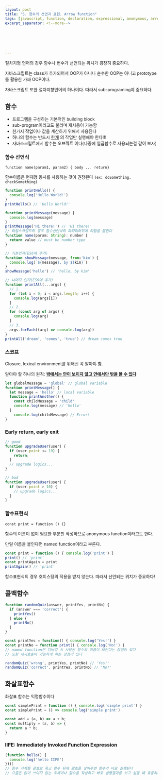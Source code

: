 ```yaml
---
layout: post
title: "5. 함수의 선언과 표현, Arrow function"
tags: [javascript, function, declaration, expressional, anonymous, arrow]
excerpt_separator: <!--more-->






---
```


절차지형 언어의 경우 함수나 변수가 선언되는 위치가 굉장히 중요하다.

자바스크립트는 class가 추가되어서 OOP가 아니나 순수한 OOP는 아니고 prototype를 활용한 가짜 OOP이다.

자바스크립트 또한 절차지향언어의 하나이다. 따라서 sub-programing이 중요하다.

<!--more-->

## 함수

* 프로그램을 구성하는 기본적인 building block
* sub-program이라고도 불리며 재사용이 가능함
* 한가지 작업이나 값을 계산하기 위해서 사용된다
* 하나의 함수는 반드시 <u>한개</u> 의 작업만 실행해야 한다!!! 
* 자바스크립트에서 함수는 오브젝트 이다(나중에 일급함수로 사용되는걸 같이 보자)

### 함수 선언식

`function name(param1, param2) { body ... return}`

함수이름은 현재형 동사를 사용하는 것이 권장된다 `(ex: doSomething, checkSomething)`

```javascript
function printHello() {
  console.log('Hello World!')
}
printHello() // 'Hello World!'

function printMessage(message) {
  console.log(message)
}
printMessage('Hi there!') // 'Hi there!'
// 타입스크립트의 경우 함수선언식의 파라미터뒤에 타입을 붙인다
function name(param: String): number {
  return value // must be number type
}

// 기본인자(ES6에 추가)
function showMessage(message, from='kim') {
  console.log(`${message}, by ${kim}`)
}
showMessage('hello') // 'hello, by kim'

// 나머지 인자(ES6에 추가)
function printAll(...args) {
  // 1.
  for (let i = 0; i < args.length; i++) {
    console.log(args[i])
  }
  // 2.
  for (const arg of args) {
    console.log(arg)
  }
  // 3.
  args.forEach((arg) => console.log(arg))
}
printAll('dream', 'comes', 'true') // dream comes true
```



### 스코프

Closure, lexical environment를 위해선 꼭 알아야 함.

알아야 할 하나의 원칙: <u>**밖에서는 안이 보이지 않고 안에서만 밖을 볼 수 있다**</u>

```javascript
let globalMessage = 'global' // global variable
function printMessage() {
  let message = 'hello' // local variable
  function printAnother() {
    const childMessage = 'child'
    console.log(message) // 'hello'
  }
	console.log(childMessage) // Error!
}
```



### Early return, early exit

```javascript
// good
function upgradeUser(user) {
  if (user.point <= 10) {
    return;
  }
  // upgrade logics...
}

// bad
function upgradeUser(user) {
  if (user.point > 10) {
    // upgrade logics...
  }
}
```



### 함수표현식

`const print = function () {}`

함수의 이름이 없이 필요한 부분만 작성하므로 anonymous function이라고도 한다.

만일 이름을 붙인다면 named function이라고 부른다.

```javascript
const print = function () { console.log('print') }
print() // 'print'
const printAgain = print
printAgain() // 'print'
```

함수표현식의 경우 호이스팅의 적용을 받지 않는다. 따라서 선언되는 위치가 중요하다!



## 콜백함수

```javascript
function randomQuiz(answer, printYes, printNo) {
  if (answer === 'correct') {
    printYes()
  } else {
    printNo()
  }
}

const printYes = function() { console.log('Yes!') }
const printNo = function print() { console.log('No!') }
// named function은 디버깅 시 사용된 함수의 이름이 보인다는 장점이 있다
// 또한 재귀호출이 가능하게 하는 장점이 있다

randomQuiz('wrong', printYes, printNo) // 'Yes!'
randomQuiz('correct', printYes, printNo) // 'No!'
```



## 화살표함수

화살표 함수는 익명함수이다

```javascript
const simplePrint = function () { console.log('simple print') }
const simplePrint = () => console.log('simple print')

const add = (a, b) => a + b;
const multiply = (a, b) => {
  return a * b;
}
```



### IIFE: Immediately Invoked Function Expression

```javascript
(function hello() {
  console.log('hello IIFE')
})()
// 함수 자체를 괄호로 묶고 함수 뒤에 괄호를 넣어주면 함수가 바로 실행된다
// 요즘은 많이 쓰이지 않는 추세이나 함수를 작성하고 바로 실행결과를 보고 싶을 때 유용하다!
```

